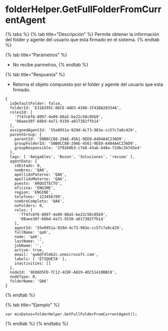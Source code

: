 # folderHelper.GetFullFolderFromCurrentAgent

{% tabs %}
{% tab title="Descripción" %}
Permite obtener la información del folder y agente del usuario que esta firmado en el sistema.
{% endtab %}

{% tab title="Parámetros" %}
* No recibe parmetros,
{% endtab %}

{% tab title="Respuesta" %}
* Retorna el objeto compuesto por el folder y agente del usuario que esta firmado.
```
{
  isDefaultFolder: false,
  folderId: 'E318295C-86CE-4AD3-A388-1F41BA20334A',
  rolesId: [
    '7f47c6f6-8097-4e09-80a5-be22c50c05b9',
    '08aee38f-68bd-4a71-9150-a017382ffb14'
  ],
  assignedAgentId: '55e0951a-929d-4c73-983e-cc57c7a0c429',
  parentGroup: {
    parentId: '50B0CC88-29AE-4561-9EE0-A404A4C236D9',
    groupFolderId: '50B0CC88-29AE-4561-9EE0-A404A4C236D9',
    groupResponsible: '2f9260b3-c7e8-43ab-b48a-72dbc2b7d5e4'
  },
  tags: [ 'Amigables', 'Buzon', 'Soluciones', 'review' ],
  agentData: {
    idEstado: 0,
    nombres: 'QA6',
    apellidoPaterno: 'QA6',
    apellidoMaterno: 'QA6',
    puesto: 'ARQUITECTO',
    oficina: 'ENGINE',
    region: 'ENGINE',
    telefono: '123456789',
    nombreCompleto: 'QA6',
    noFolders: 0,
    roles: [
      '7f47c6f6-8097-4e09-80a5-be22c50c05b9',
      '08aee38f-68bd-4a71-9150-a017382ffb14'
    ],
    agentId: '55e0951a-929d-4c73-983e-cc57c7a0c429',
    fullName: 'qa6',
    name: 'qa6',
    lastName: '',
    jobName: '',
    active: true,
    email: 'qa6@fdlmb2c.onmicrosoft.com',
    labels: [ 'ETIQUETA' ],
    inactivities: []
  },
  nodeId: '9E06D5FD-7C12-4CDF-A819-4DC51410BBC8',
  nodeType: 0,
  folderName: 'QA6'
}
```
{% endtab %}

{% tab title="Ejemplo" %}
```
var misDatos=folderHelper.GetFullFolderFromCurrentAgent();
```
{% endtab %}
{% endtabs %}
